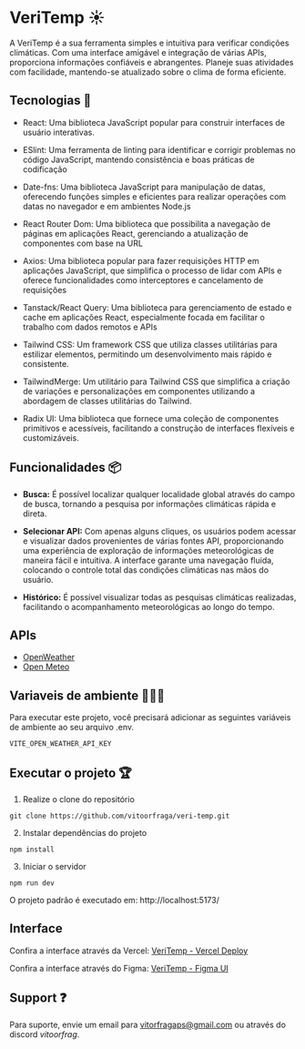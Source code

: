
# VeriTemp ☀️

A VeriTemp é a sua ferramenta simples e intuitiva para verificar condições climáticas. Com uma interface amigável e integração de várias APIs, proporciona informações confiáveis e abrangentes. Planeje suas atividades com facilidade, mantendo-se atualizado sobre o clima de forma eficiente.



## Tecnologias 🚀

- React: Uma biblioteca JavaScript popular para construir interfaces de usuário interativas.

- ESlint: Uma ferramenta de linting para identificar e corrigir problemas no código JavaScript, mantendo consistência e boas práticas de codificação

- Date-fns: Uma biblioteca JavaScript para manipulação de datas, oferecendo funções simples e eficientes para realizar operações com datas no navegador e em ambientes Node.js

- React Router Dom: Uma biblioteca que possibilita a navegação de páginas em aplicações React, gerenciando a atualização de componentes com base na URL

- Axios: Uma biblioteca popular para fazer requisições HTTP em aplicações JavaScript, que simplifica o processo de lidar com APIs e oferece funcionalidades como interceptores e cancelamento de requisições

- Tanstack/React Query: Uma biblioteca para gerenciamento de estado e cache em aplicações React, especialmente focada em facilitar o trabalho com dados remotos e APIs

- Tailwind CSS: Um framework CSS que utiliza classes utilitárias para estilizar elementos, permitindo um desenvolvimento mais rápido e consistente.
  
- TailwindMerge: Um utilitário para Tailwind CSS que simplifica a criação de variações e personalizações em componentes utilizando a abordagem de classes utilitárias do Tailwind.

- Radix UI: Uma biblioteca que fornece uma coleção de componentes primitivos e acessíveis, facilitando a construção de interfaces flexíveis e customizáveis.


## Funcionalidades 📦

- **Busca:**  É possível localizar qualquer localidade global através do campo de busca, tornando a pesquisa por informações climáticas rápida e direta.

- **Selecionar API:** Com apenas alguns cliques, os usuários podem acessar e visualizar dados provenientes de várias fontes API, proporcionando uma experiência de exploração de informações meteorológicas de maneira fácil e intuitiva. A interface garante uma navegação fluida, colocando o controle total das condições climáticas nas mãos do usuário.

- **Histórico:** É possível visualizar todas  as pesquisas climáticas realizadas, facilitando o acompanhamento meteorológicas ao longo do tempo.

## APIs
- [OpenWeather](https://openweathermap.org/)
- [Open Meteo](https://open-meteo.com/)

## Variaveis de ambiente 🕵🏻‍♂️
Para executar este projeto, você precisará adicionar as seguintes variáveis de ambiente ao seu arquivo .env.

`VITE_OPEN_WEATHER_API_KEY`

## Executar o projeto 🏆
1. Realize o clone do repositório
```
git clone https://github.com/vitoorfraga/veri-temp.git
```
2. Instalar dependências do projeto
```
npm install
```
3. Iniciar o servidor
```
npm run dev
```

O projeto padrão é executado em: http://localhost:5173/

## Interface
Confira a interface através da Vercel: [VeriTemp - Vercel Deploy](https://veri-temp.vercel.app/)

Confira a interface através do Figma: [VeriTemp - Figma UI](https://www.figma.com/file/PL6XBrRZe68HEVIQFrVPqO/Veipag?type=design&node-id=0%3A1&mode=dev&t=YEH0xlvzzgg69lwQ-1)



## Support ❓
Para suporte, envie um email para vitorfragaps@gmail.com ou através do discord *vitoorfrag*.




